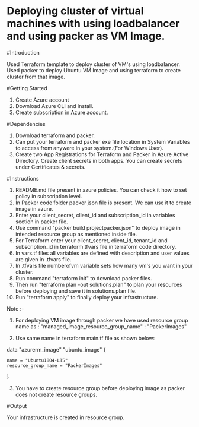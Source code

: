 # Deploying cluster of virtual machines with using loadbalancer and using packer as VM Image.

#Introduction

Used Terraform template to deploy cluster of VM's using loadbalancer. Used packer to deploy Ubuntu VM Image and using terraform to create cluster from that image. 


#Getting Started

1. Create Azure account
2. Download Azure CLI and install.
3. Create subscription in Azure account.

#Dependencies
1. Download terraform and packer.
2. Can put your terraform and packer exe file location in System Variables to access from anywere in your system.(For Windows User).
3. Create two App Registrations for Terraform and Packer in Azure Active Directory. Create client secrets in both apps. You can create secrets under Certificates & secrets.

#Instructions

1. README.md file present in azure policies. You can check it how to set policy in subscription level.
2. In Packer code folder packer json file is present. We can use it to create image in azure.
3. Enter your client_secret, client_id and subscription_id in variables section in packer file.
4. Use command "packer build projectpacker.json" to deploy image in intended resource group as mentioned inside file.
5. For Terraform enter your client_secret, client_id, tenant_id and subscription_id in terraform.tfvars file in terraform code directory.
6. In vars.tf files all variables are defined with description and user values are given in .tfvars file.
7. In .tfvars file numberofvm variable sets how many vm's you want in your cluster.
8. Run command "terraform init" to download packer files.
9. Then run "terraform plan -out solutions.plan" to plan your resources before deploying and save it in solutions.plan file.
10. Run "terraform apply" to finally deploy your infrastructure.


Note :- 
1. For deploying VM image through packer we have used resource group name as : 
"managed_image_resource_group_name" : "PackerImages"

2. Use same name in terraform main.tf file as shown below:

data "azurerm_image" "ubuntu_image" {

    name = "Ubuntu1804-LTS"
    resource_group_name = "PackerImages"
}

3. You have to create resource group before deploying image as packer does not create resource groups.

#Output

Your infrastructure is created in resource group.